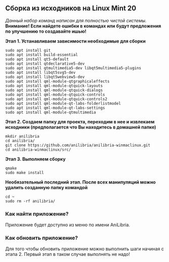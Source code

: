 ## Сборка из исходников на Linux Mint 20

*Данный набор команд написан для полностью чистой системы.*  
**Внимание! Если найдете ошибки в командах или будут предложения по улучшению то создавайте ишью!**

**Этап 1. Устанавливаем зависимости необходимые для сборки**
```shell
sudo apt install git
sudo apt install build-essential
sudo apt install qt5-default
sudo apt install qtdeclarative5-dev
sudo apt install qtmultimedia5-dev libqt5multimedia5-plugins
sudo apt install libqt5svg5-dev
sudo apt install libqt5webview5-dev
sudo apt install qml-module-qtgraphicaleffects
sudo apt install qml-module-qtquick-layouts
sudo apt install qml-module-qtquick-dialogs
sudo apt install qml-module-qtquick-controls
sudo apt install qml-module-qtquick-controls2
sudo apt install qml-module-qt-labs-folderlistmodel
sudo apt install qml-module-qt-labs-settings
sudo apt install qml-module-qtmultimedia
```
**Этап 2. Создаем папку для проекта, переходим в нее и извлекаем исходники (предполагается что Вы находитесь в домашней папке)**
```shell
mkdir anilibria
cd anilibria/
git clone https://github.com/anilibria/anilibria-winmaclinux.git
cd anilibria-winmaclinux/src/
```
**Этап 3. Выполняем сборку**
```shell
qmake
sudo make install
```
**Необязательный последний этап. После всех манипуляций можно удалить созданную папку командой**
```shell
cd ~
sudo rm -rf anilibria/
```

### Как найти приложение?
Приложение будет доступно из меню по имени AniLibria.

### Как обновить приложение?
Для того чтобы обновить приложение можно выполнить шаги начиная с этапа 2. Первый этап в таком случае выполнять не надо!

